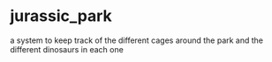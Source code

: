# jurassic_park
a system to keep track of the different cages around the park and the different dinosaurs in each one
